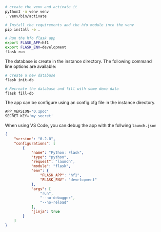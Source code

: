 ```bash
# create the venv and activate it
python3 -m venv venv
. venv/bin/activate

# Install the requirements and the hfo module into the venv
pip install -e .

# Run the hfo flask app
export FLASK_APP=hf1
export FLASK_ENV=development
flask run
```

The database is create in the instance directory. The following command line options are available:
```bash
# create a new database
flask init-db

# Recreate the database and fill with some demo data
flask fill-db
```

The app can be configure using an config.cfg file in the instance directory.
```python
APP_VERSION='0.1poc'
SECRET_KEY='my_secret'
```

When using VS Code, you can debug the app with the follwing ```launch.json```
```json
{
    "version": "0.2.0",
    "configurations": [
        {
            "name": "Python: Flask",
            "type": "python",
            "request": "launch",
            "module": "flask",
            "env": {
                "FLASK_APP": "hf1",
                "FLASK_ENV": "development"
            },
            "args": [
                "run",
                "--no-debugger",
                "--no-reload"
            ],
            "jinja": true
        }
    ]
}
```